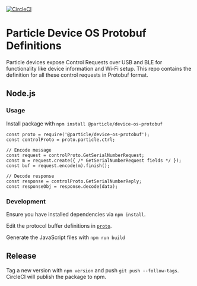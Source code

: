 [![CircleCI](https://circleci.com/gh/particle-iot/device-os-protobuf/tree/main.svg?style=svg)](https://circleci.com/gh/particle-iot/device-os-protobuf/tree/main)

# Particle Device OS Protobuf Definitions

Particle devices expose Control Requests over USB and BLE for functionality like device information and Wi-Fi setup. This repo contains the definition for all these control requests in Protobuf format.

<!--
## Documentation

Goal would be to have auto-generated documentation in docs.particle.io

```
npm run build
npm run docs
```
Then parse dist/index-docs.json in the Particle docs build to generate a page describing the control requests


Auto-generated documentation can be found at https://docs.particle.io/reference/device-os/control-requests/

-->

## Node.js

### Usage

Install package with `npm install @particle/device-os-protobuf`


```
const proto = require('@particle/device-os-protobuf');
const controlProto = proto.particle.ctrl;

// Encode message
const request = controlProto.GetSerialNumberRequest;
const m = request.create({ /* GetSerialNumberRequest fields */ });
const buf = request.encode(m).finish();

// Decode response
const response = controlProto.GetSerialNumberReply;
const responseObj = response.decode(data);
```

### Development

Ensure you have installed dependencies via `npm install`.

Edit the protocol buffer definitions in [`proto`](proto).

Generate the JavaScript files with `npm run build`

## Release

Tag a new version with `npm version` and push `git push --follow-tags`. CircleCI will publish the package to npm.

